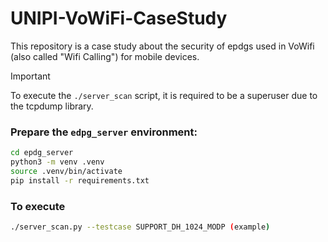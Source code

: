 # UNIPI-VoWiFi-CaseStudy

This repository is a case study about the security of epdgs used in VoWifi (also called "Wifi Calling") for mobile devices.

> [!IMPORTANT]  
> To execute the `./server_scan` script, it is required to be a superuser due to the tcpdump library.

### Prepare the `edpg_server` environment:
``` bash
cd epdg_server
python3 -m venv .venv
source .venv/bin/activate
pip install -r requirements.txt
```

### To execute 
``` bash
./server_scan.py --testcase SUPPORT_DH_1024_MODP (example)
```
